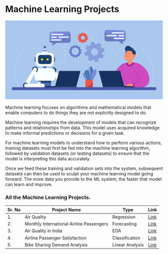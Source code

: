 # Machine Learning Projects

![](https://github.com/ShivankUdayawal/Machine-Learning-Projectcs/blob/main/Images/image.jpg)

Machine learning focuses on algorithms and mathematical models that enable computers to do things they are not explicitly designed to do.

Machine learning requires the development of models that can recognize patterns and relationships from data. This model uses acquired knowledge to make informal predictions or decisions for a given task.

For machine learning models to understand how to perform various actions, training datasets must first be fed into the machine learning algorithm, followed by validation datasets (or testing datasets) to ensure that the model is interpreting this data accurately.

Once we feed these training and validation sets into the system, subsequent datasets can then be used to sculpt your machine learning model going forward. The more data you provide to the ML system, the faster that model can learn and improve.

### All the Machine Learning Projects.

| Sr. No | Project Name	| Type | Link |
| ------------- | ------------- | ------------- | ------------- |
| 1. | Air Quality | Regression | [Link](https://github.com/ShivankUdayawal/Machine-Learning-Projectcs/tree/main/Air%20Quality) |
| 2. | Monthly International Airline Passengers | Forecasting | [Link](https://github.com/ShivankUdayawal/Machine-Learning-Projectcs/tree/main/Air%20Passenger) | 
| 3. | Air Quality in India | EDA | [Link](https://github.com/ShivankUdayawal/Machine-Learning-Projectcs/tree/main/Air%20Quality%20in%20India) | 
| 4. | Airline Passenger Satisfaction | Classification | [Link](https://github.com/ShivankUdayawal/Machine-Learning-Projects/tree/main/Airline%20Passenger%20Satisfaction) |
| 5. | Bike Sharing Demand Analysis | Linear Analysis | [Link](https://github.com/ShivankUdayawal/Machine-Learning-Projects/tree/main/Bike%20Sharing%20Demand) |






